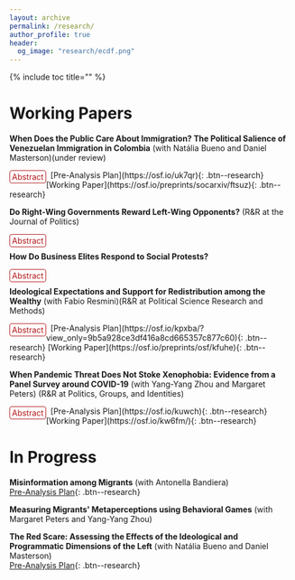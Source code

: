 ```yaml
---
layout: archive
permalink: /research/
author_profile: true
header:
  og_image: "research/ecdf.png"
---
```


{% include toc title="" %}

<style>
  
details {
  float:left;
  cursor: pointer;
}

details > summary:hover {
    color: #fff;
    background-color: #b21619 !important;
}

details > summary {
  display: inline-block;
  margin-bottom: 0.25em;
  padding: 0.125em 0.25em;
  color: #b21619;
  text-align: center;
  text-decoration: none !important;
  border: 1px solid;
  border-color: #b21619;
  border-radius: 4px;
  cursor: pointer;
}

details > summary::-webkit-details-marker {
  display: none;
  float:left;
}

details > p {
  margin-bottom: 0.25em;
  padding: 0.125em 0.25em;
  box-shadow: 1px 1px 2px #bbbbbb;
}
</style>



# Working Papers

**When Does the Public Care About Immigration? The Political Salience of Venezuelan Immigration in Colombia** (with Natália Bueno and Daniel Masterson)(under review)
<br />
<details><summary>Abstract</summary><p> What triggers public concern about immigration? Although substantial research has investigated public attitudes toward immigration, less work has been done on its political salience. This study utilizes survey experiments with Colombians to investigate the drivers of both valence and salience concerning Venezuelan immigration. Employing experimental vignettes, the study explores the effects of different styles of rhetorical framing, specifically contrasting moderate anti-immigration framing with strong anti-immigration rhetoric, on attitudes about the salience and valence of immigration. First, we find that rhetoric that leads to more negative (positive) views on immigration also heightens (lessens) its perceived importance, suggesting a previously unacknowledged challenge for mobilizing political support for immigration. Second, strong anti-immigration messaging, akin to the style of rhetoric used by many contemporary populists, is highly effective in influencing opinions. Alarmingly, this rhetoric has broad effectiveness, even among people who did not hold negative views of immigration at baseline.</p>
</details> &nbsp; 
[Pre-Analysis Plan](https://osf.io/uk7qr){: .btn--research}
[Working Paper](https://osf.io/preprints/socarxiv/ftsuz){: .btn--research}


**Do Right-Wing Governments Reward Left-Wing Opponents?** (R&R at the Journal of Politics)
<br />
<details><summary>Abstract</summary><p> The conventional view holds that incumbents expand transfers to allied or swing constituencies to increase their vote shares. I contrast the prevalent electoral competition explanation and propose a theory based on the historical left-right political conflict. I argue that the distinct promises of the left motivate right-wing incumbents to expand social transfers to left-wing constituencies. I posit that this strategy aims to hinder support for the left by demobilizing rather than winning over left-leaning supporters. Using a continuous difference-in-difference research design with data from Colombia, I show that the right-wing government expanded a welfare program in left-leaning constituencies. Additional tests suggest that this expansion followed a demobilization rather than a persuasion strategy. This research contributes to the understanding of distributive politics by highlighting the role of ideological distance between political contenders and the timing of social policy distribution in response to the leftist threat.</p>
</details> &nbsp;   

**How Do Business Elites Respond to Social Protests?**
<br />
<details><summary>Abstract</summary><p> The political economy states instability and uncertainty negatively affect employment and investment. While violent protests create economic uncertainty and political instability, we know little about how economic elites respond to such events—most existing scholarship focuses on the impact of protests on political elites and public opinion. I argue that economically driven violent protests signal diminished state capacity and increased economic hardship. Violence creates fear and costs to elites, who lean on the signaling effect of protesters’ extreme behavior, coordinate their response through business associations, and decide to concede by creating jobs because they fear further unrest and future changes in the distribution of political power. I test this theory in Colombia and find that labor demand increases in municipalities exposed to violent protests, not among those exposed to nonviolent ones. Qualitative research validates the theorized mechanism. Results suggest that economic elites are responsive to redistributive demands expressed through extra-electoral means.</p>
</details> &nbsp;   

 **Ideological Expectations and Support for Redistribution among the Wealthy** (with Fabio Resmini)(R&R at Political Science Research and Methods)
<br />
<details><summary>Abstract</summary><p> When and why do wealthy individuals support redistributive policies? Under standard political economy models, preferences for redistribution are a function of objective material conditions. The partisanship literature, on the contrary, argues that partisan identification is the driver of redistributive preferences. We move beyond this dichotomy to argue that the ideology of the government enacting redistribution is a key factor explaining support for redistribution among the wealthy. Through survey experiments during the 2022 Colombian presidential election, we find that the wealthy are more likely to support redistribution under a right-wing government and expect redistribution under the Right to be more efficient and less likely to generate instability. We demonstrate that the ideological composition of our sample does not drive our results and find heterogeneous preferences across respondents’ ideological positions. Importantly, the Right diminishes expectations of macroeconomic instability in both right- and left-wing wealthy. These findings illustrate the micro-foundations of right-wing redistribution.</p>
</details> &nbsp; 
[Pre-Analysis Plan](https://osf.io/kpxba/?view_only=9b5a928ce3df416a8cd665357c877c60){: .btn--research}
[Working Paper](https://osf.io/preprints/osf/kfuhe){: .btn--research}

**When Pandemic Threat Does Not Stoke Xenophobia: Evidence from a Panel Survey around COVID-19** (with Yang-Yang Zhou and Margaret Peters) (R&R at Politics, Groups, and Identities)
<br />
<details><summary>Abstract</summary><p> Many studies have found that pandemics heighten anti-immigrant attitudes among host citizens. Yet, most of these studies were done in Global North countries where migrants are likely to differ from host citizens in terms of race, religion, and ethnicity. Within the Global South, migrants and hosts are more likely to share these characteristics. Do pandemics spark the same anti-immigrant sentiment in these contexts? Further, pandemics often bring economic restrictions and job loss, making it difficult to untangle concerns over disease from economic concerns.  We examine the case of Venezuelan migrants in Colombia, who share many characteristics with host citizens, before and during COVID-19. Additionally, the Colombian government implemented a strict lockdown for several months, allowing us to focus on the economic effects of the pandemic. Using a panel experimental survey of 374 Colombians, supplemented by 550 new respondents at endline, we find no evidence that exposure to COVID-19 changes attitudes, even if respondents were directly affected. However, those who did not lose their jobs viewed Venezuelan migration more positively at endline.</p>
</details> &nbsp; 
[Pre-Analysis Plan](https://osf.io/kuwch){: .btn--research}
[Working Paper](https://osf.io/kw6fm/){: .btn--research}

# In Progress
**Misinformation among Migrants** (with Antonella Bandiera)
<br />
[Pre-Analysis Plan](https://osf.io/njkcu){: .btn--research}

**Measuring Migrants' Metaperceptions using Behavioral Games** (with Margaret Peters and Yang-Yang Zhou)

**The Red Scare: Assessing the Effects of the Ideological and Programmatic Dimensions of the Left** (with Natália Bueno and Daniel Masterson)
<br />
[Pre-Analysis Plan](https://osf.io/5yrwv){: .btn--research}

